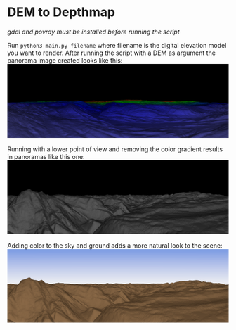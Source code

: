 # DEM to Depthmap

*gdal and povray must be installed before running the script*

Run ```python3 main.py filename``` where filename is the digital elevation model you want to render. After running the script with a DEM as argument the panorama image created looks like this:
![POV-Ray Result](assets/example_povray.png)

Running with a lower point of view and removing the color gradient results in panoramas like this one:
![POV-Ray Result](assets/example_povray_2.png)

Adding color to the sky and ground adds a more natural look to the scene:
![POV-Ray Result](assets/example_povray_2_sky.png)


